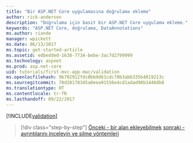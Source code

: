 ```yaml
---
title: "Bir ASP.NET Core uygulamasına doğrulama ekleme"
author: rick-anderson
description: "Doğrulama için basit bir ASP.NET Core uygulama ekleme."
keywords: "ASP.NET Core, doğrulama, DataAnnotations"
ms.author: riande
manager: wpickett
ms.date: 06/13/2017
ms.topic: get-started-article
ms.assetid: edbedded-1638-7734-bebe-3ac7d2799999
ms.technology: aspnet
ms.prod: asp.net-core
uid: tutorials/first-mvc-app-mac/validation
ms.openlocfilehash: 9b702912fdc0bb9d61cdc78b3abb335b4819213c
ms.sourcegitcommit: 78d28178345a0eea91556e4cd1adad98b1446db8
ms.translationtype: HT
ms.contentlocale: tr-TR
ms.lasthandoff: 09/22/2017
---
```

[!INCLUDE[validation](../../includes/mvc-intro/validation.md)]

>[!div class="step-by-step"]
[Önceki - bir alan ekleyebilmek](new-field.md)
[sonraki - ayrıntılarını inceleyin ve silme yöntemleri](xref:tutorials/first-mvc-app/details)


